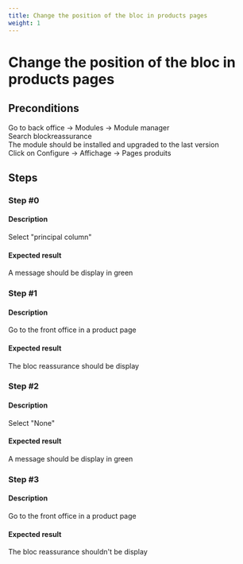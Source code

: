 ```yaml
---
title: Change the position of the bloc in products pages
weight: 1
---
```


# Change the position of the bloc in products pages

## Preconditions

Go to back office -> Modules -> Module manager<br />
Search blockreassurance<br />
The module should be installed and upgraded to the last version<br />
Click on Configure -> Affichage -> Pages produits
## Steps
### Step #0
#### Description
Select "principal column" 
#### Expected result
A message should be display in green
### Step #1
#### Description
Go to the front office in a product page 
#### Expected result
The bloc reassurance should be display
### Step #2
#### Description
Select "None" 
#### Expected result
A message should be display in green
### Step #3
#### Description
Go to the front office in a product page 
#### Expected result
The bloc reassurance shouldn't be display
